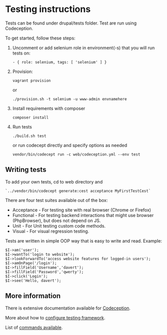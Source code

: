Testing instructions
========================
Tests can be found under drupal/tests folder.
Test are run using Codeception.

To get started, follow these steps:
1. Uncomment or add selenium role in environment(-s) that you will run tests on:

    `- { role: selenium, tags: [ 'selenium' ] }`
    
2. Provision:

    `vagrant provision`
    
    or
    
    `./provision.sh -t selenium -u www-admin envnamehere`

3. Install requirements with composer

    `composer install`

4. Run tests

    `./build.sh test`

    or run codecept directly and specify options as needed

    `vendor/bin/codecept run -c web/codeception.yml --env test`

Writing tests
------------------
To add your own tests, cd to web directory and

    `../vendor/bin/codecept generate:cest acceptance MyFirstTestCest`


There are four test suites available out of the box:

* Acceptance - For testing site with real browser (Chrome or Firefox)
* Functional - For testing backend interactions that might use browser (PhpBrowser), but does not depend on JS.
* Unit - For Unit testing custom code methods.
* Visual - For visual regression testing.


Tests are written in simple OOP way that is easy to write and read. Example: 

    $I->am('user');
    $I->wantTo('login to website');
    $I->lookForwardTo('access website features for logged-in users');
    $I->amOnPage('/login');
    $I->fillField('Username','davert');
    $I->fillField('Password','qwerty');
    $I->click('Login');
    $I->see('Hello, davert');

## More information

There is extensive documentation available for [Codeception](http://codeception.com/docs/).

More about how to [configure testing framework](http://codeception.com/docs/reference/Configuration).

List of [commands available](http://codeception.com/docs/reference/Commands).
